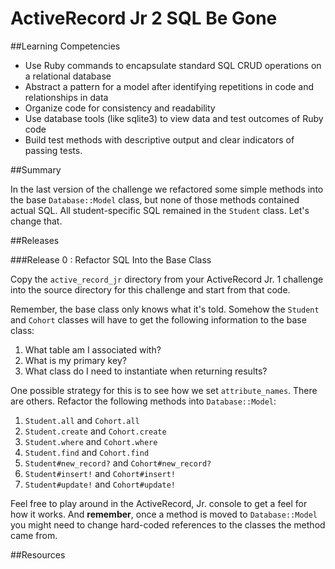 # ActiveRecord Jr 2 SQL Be Gone 
 
##Learning Competencies 

* Use Ruby commands to encapsulate standard SQL CRUD operations on a relational database
* Abstract a pattern for a model after identifying repetitions in code and relationships in data
* Organize code for consistency and readability
* Use database tools (like sqlite3) to view data and test outcomes of Ruby code
* Build test methods with descriptive output and clear indicators of passing tests.

##Summary 

 In the last version of the challenge we refactored some simple methods into the base `Database::Model` class, but none of those methods contained actual SQL.  All student-specific SQL remained in the `Student` class.  Let's change that.

##Releases

###Release 0 : Refactor SQL Into the Base Class

Copy the `active_record_jr` directory from your ActiveRecord Jr. 1 challenge into the source directory for this challenge and start from that code.

Remember, the base class only knows what it's told.  Somehow the `Student` and `Cohort` classes will have to get the following information to the base class:

1. What table am I associated with?
2. What is my primary key?
3. What class do I need to instantiate when returning results?

One possible strategy for this is to see how we set `attribute_names`.  There are others.  Refactor the following methods into `Database::Model`:

1. `Student.all` and `Cohort.all`
2. `Student.create` and `Cohort.create`
3. `Student.where` and `Cohort.where`
4. `Student.find` and `Cohort.find`
5. `Student#new_record?` and `Cohort#new_record?`
6. `Student#insert!` and `Cohort#insert!`
7. `Student#update!` and `Cohort#update!`

Feel free to play around in the ActiveRecord, Jr. console to get a feel for how it works.  And **remember**, once a method is moved to `Database::Model` you might need to change hard-coded references to the classes the method came from.


<!-- ##Optimize Your Learning  -->

##Resources